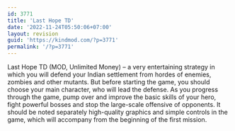 ```yaml
---
id: 3771
title: 'Last Hope TD'
date: '2022-11-24T05:50:06+07:00'
layout: revision
guid: 'https://kindmod.com/?p=3771'
permalink: '/?p=3771'
---
```


Last Hope TD (MOD, Unlimited Money) – a very entertaining strategy in which you will defend your Indian settlement from hordes of enemies, zombies and other mutants. But before starting the game, you should choose your main character, who will lead the defense. As you progress through the game, pump over and improve the basic skills of your hero, fight powerful bosses and stop the large-scale offensive of opponents. It should be noted separately high-quality graphics and simple controls in the game, which will accompany from the beginning of the first mission.